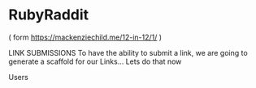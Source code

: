 # RubyRaddit 
  ( form https://mackenziechild.me/12-in-12/1/ ) 
  
LINK SUBMISSIONS
To have the ability to submit a link, we are going to generate a scaffold for our Links… Lets do that now

Users
